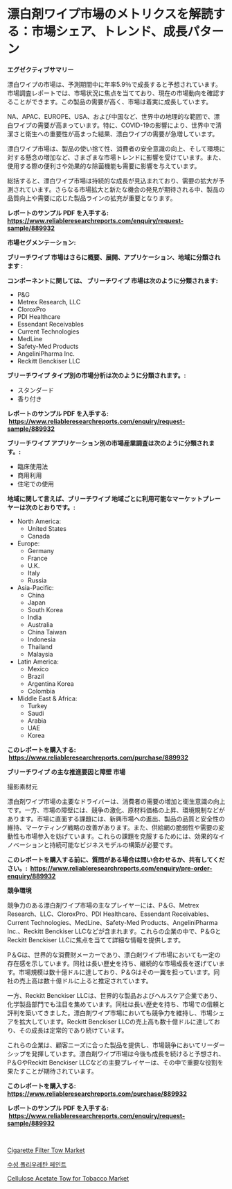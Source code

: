 <p><h1>漂白剤ワイプ市場のメトリクスを解読する：市場シェア、トレンド、成長パターン</h1></p><p><strong>エグゼクティブサマリー</strong></p>
<p><p>漂白ワイプの市場は、予測期間中に年率5.9％で成長すると予想されています。市場調査レポートでは、市場状況に焦点を当てており、現在の市場動向を確認することができます。この製品の需要が高く、市場は着実に成長しています。</p><p>NA、APAC、EUROPE、USA、および中国など、世界中の地理的な範囲で、漂白ワイプの需要が高まっています。特に、COVID-19の影響により、世界中で清潔さと衛生への重要性が高まった結果、漂白ワイプの需要が急増しています。</p><p>漂白ワイプ市場は、製品の使い捨て性、消費者の安全意識の向上、そして環境に対する懸念の増加など、さまざまな市場トレンドに影響を受けています。また、使用する際の便利さや効果的な除菌機能も需要に影響を与えています。</p><p>総括すると、漂白ワイプ市場は持続的な成長が見込まれており、需要の拡大が予測されています。さらなる市場拡大と新たな機会の発見が期待される中、製品の品質向上や需要に応じた製品ラインの拡充が重要となります。</p></p>
<p><strong>レポートのサンプル PDF を入手する: <a href="https://www.reliableresearchreports.com/enquiry/request-sample/889932">https://www.reliableresearchreports.com/enquiry/request-sample/889932</a></strong></p>
<p><strong>市場セグメンテーション:</strong></p>
<p><strong> ブリーチワイプ 市場はさらに概要、展開、アプリケーション、地域に分類されます :</strong></p>
<p><strong>コンポーネントに関しては、 ブリーチワイプ 市場は次のように分類されます: &nbsp;</strong></p>
<p><ul><li>P&G</li><li>Metrex Research, LLC</li><li>CloroxPro</li><li>PDI Healthcare</li><li>Essendant Receivables</li><li>Current Technologies</li><li>MedLine</li><li>Safety-Med Products</li><li>AngeliniPharma Inc.</li><li>Reckitt Benckiser LLC</li></ul></p>
<p><strong> ブリーチワイプ タイプ別の市場分析は次のように分類されます。:</strong></p>
<p><ul><li>スタンダード</li><li>香り付き</li></ul></p>
<p><strong>レポートのサンプル PDF を入手する: &nbsp;<a href="https://www.reliableresearchreports.com/enquiry/request-sample/889932">https://www.reliableresearchreports.com/enquiry/request-sample/889932</a></strong></p>
<p><strong> ブリーチワイプ アプリケーション別の市場産業調査は次のように分類されます。:</strong></p>
<p><ul><li>臨床使用法</li><li>商用利用</li><li>住宅での使用</li></ul></p>
<p><strong>地域に関して言えば、ブリーチワイプ 地域ごとに利用可能なマーケットプレーヤーは次のとおりです。:</strong></p>
<p><ul>
    <li>
        North America:
        <ul>
            <li>United States</li>
            <li>Canada</li>
        </ul>
    </li>
    <li>
        Europe:
        <ul>
            <li>Germany</li>
            <li>France</li>
            <li>U.K.</li>
            <li>Italy</li>
            <li>Russia</li>
        </ul>
    </li>
    <li>
        Asia-Pacific:
        <ul>
            <li>China</li>
            <li>Japan</li>
            <li>South Korea</li>
            <li>India</li>
            <li>Australia</li>
            <li>China Taiwan</li>
            <li>Indonesia</li>
            <li>Thailand</li>
            <li>Malaysia</li>
        </ul>
    </li>
    <li>
        Latin America:
        <ul>
            <li>Mexico</li>
            <li>Brazil</li>
            <li>Argentina Korea</li>
            <li>Colombia</li>
        </ul>
    </li>
    <li>
        Middle East & Africa:
        <ul>
            <li>Turkey</li>
            <li>Saudi</li>
            <li>Arabia</li>
            <li>UAE</li>
            <li>Korea</li>
        </ul>
    </li>
    </ul></p>
<p><strong>このレポートを購入する: &nbsp;<a href="https://www.reliableresearchreports.com/purchase/889932">https://www.reliableresearchreports.com/purchase/889932</a></strong></p>
<p><strong>ブリーチワイプ の主な推進要因と障壁 市場</strong></p>
<p><p>撮影素材元</p><p>漂白剤ワイプ市場の主要なドライバーは、消費者の需要の増加と衛生意識の向上です。一方、市場の障壁には、競争の激化、原材料価格の上昇、環境規制などがあります。市場に直面する課題には、新興市場への進出、製品の品質と安全性の維持、マーケティング戦略の改善があります。また、供給網の脆弱性や需要の変動性も市場参入を妨げています。これらの課題を克服するためには、効果的なイノベーションと持続可能なビジネスモデルの構築が必要です。</p></p>
<p><strong>このレポートを購入する前に、質問がある場合は問い合わせるか、共有してください。:&nbsp; <a href="https://www.reliableresearchreports.com/enquiry/pre-order-enquiry/889932">https://www.reliableresearchreports.com/enquiry/pre-order-enquiry/889932</a></strong></p>
<p><strong>競争環境</strong></p>
<p><p>競争力のある漂白剤ワイプ市場の主なプレイヤーには、P＆G、Metrex Research、LLC、CloroxPro、PDI Healthcare、Essendant Receivables、Current Technologies、MedLine、Safety-Med Products、AngeliniPharma Inc.、Reckitt Benckiser LLCなどが含まれます。これらの企業の中で、P＆GとReckitt Benckiser LLCに焦点を当てて詳細な情報を提供します。</p><p>P＆Gは、世界的な消費財メーカーであり、漂白剤ワイプ市場においても一定の存在感を示しています。同社は長い歴史を持ち、継続的な市場成長を遂げています。市場規模は数十億ドルに達しており、P＆Gはその一翼を担っています。同社の売上高は数十億ドルに上ると推定されています。</p><p>一方、Reckitt Benckiser LLCは、世界的な製品およびヘルスケア企業であり、化学製品部門でも注目を集めています。同社は長い歴史を持ち、市場での信頼と評判を築いてきました。漂白剤ワイプ市場においても競争力を維持し、市場シェアを拡大しています。Reckitt Benckiser LLCの売上高も数十億ドルに達しており、その成長は定常的であり続けています。</p><p>これらの企業は、顧客ニーズに合った製品を提供し、市場競争においてリーダーシップを発揮しています。漂白剤ワイプ市場は今後も成長を続けると予想され、P＆GやReckitt Benckiser LLCなどの主要プレイヤーは、その中で重要な役割を果たすことが期待されています。</p></p>
<p><strong>このレポートを購入する: &nbsp; <a href="https://www.reliableresearchreports.com/purchase/889932">https://www.reliableresearchreports.com/purchase/889932</a></strong></p>
<p><strong>レポートのサンプル PDF を入手する: &nbsp;<a href="https://www.reliableresearchreports.com/enquiry/request-sample/889932">https://www.reliableresearchreports.com/enquiry/request-sample/889932</a></strong><strong></strong></p>
<p>&nbsp;</p>
<p><p><a href="https://github.com/jsmusil/Market-Research-Report-List-2/blob/main/cigarette-filter-tow-market.md">Cigarette Filter Tow Market</a></p><p><a href="https://medium.com/@josefarice/%EC%88%98%EB%AA%A9-%EC%9A%A9-%ED%8F%B4%EB%A6%AC%EC%9A%B0%EB%A0%88%ED%83%84-%ED%8E%98%EC%9D%B8%ED%8A%B8-%EC%8B%9C%EC%9E%A5-%EC%A0%95%EB%B3%B4-%EC%8B%9C%EC%9E%A5-%EB%8F%99%ED%96%A5-%EC%84%B1%EC%9E%A5-2024%EB%85%84%EB%B6%80%ED%84%B0-2031%EB%85%84%EA%B9%8C%EC%A7%80-%EC%98%88%EC%B8%A1%EB%90%9C-%EA%B2%83-51afe7793ab7">수성 폴리우레탄 페인트</a></p><p><a href="https://github.com/bmorecock/Market-Research-Report-List-2/blob/main/cellulose-acetate-tow-for-tobacco-market.md">Cellulose Acetate Tow for Tobacco Market</a></p></p>